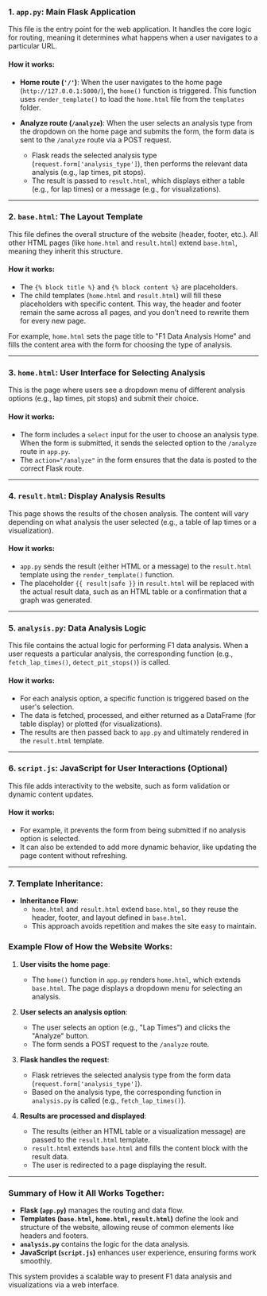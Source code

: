 
### **1. `app.py`: Main Flask Application**
This file is the entry point for the web application. It handles the core logic for routing, meaning it determines what happens when a user navigates to a particular URL.

#### How it works:
- **Home route (`'/'`)**: When the user navigates to the home page (`http://127.0.0.1:5000/`), the `home()` function is triggered. This function uses `render_template()` to load the `home.html` file from the `templates` folder.
  
- **Analyze route (`/analyze`)**: When the user selects an analysis type from the dropdown on the home page and submits the form, the form data is sent to the `/analyze` route via a POST request.
    - Flask reads the selected analysis type (`request.form['analysis_type']`), then performs the relevant data analysis (e.g., lap times, pit stops).
    - The result is passed to `result.html`, which displays either a table (e.g., for lap times) or a message (e.g., for visualizations).

---

### **2. `base.html`: The Layout Template**
This file defines the overall structure of the website (header, footer, etc.). All other HTML pages (like `home.html` and `result.html`) extend `base.html`, meaning they inherit this structure.

#### How it works:
- The `{% block title %}` and `{% block content %}` are placeholders. 
- The child templates (`home.html` and `result.html`) will fill these placeholders with specific content. This way, the header and footer remain the same across all pages, and you don't need to rewrite them for every new page.
  
For example, `home.html` sets the page title to "F1 Data Analysis Home" and fills the content area with the form for choosing the type of analysis.

---

### **3. `home.html`: User Interface for Selecting Analysis**
This is the page where users see a dropdown menu of different analysis options (e.g., lap times, pit stops) and submit their choice.

#### How it works:
- The form includes a `select` input for the user to choose an analysis type. When the form is submitted, it sends the selected option to the `/analyze` route in `app.py`.
- The `action="/analyze"` in the form ensures that the data is posted to the correct Flask route.

---

### **4. `result.html`: Display Analysis Results**
This page shows the results of the chosen analysis. The content will vary depending on what analysis the user selected (e.g., a table of lap times or a visualization).

#### How it works:
- `app.py` sends the result (either HTML or a message) to the `result.html` template using the `render_template()` function.
- The placeholder `{{ result|safe }}` in `result.html` will be replaced with the actual result data, such as an HTML table or a confirmation that a graph was generated.

---

### **5. `analysis.py`: Data Analysis Logic**
This file contains the actual logic for performing F1 data analysis. When a user requests a particular analysis, the corresponding function (e.g., `fetch_lap_times()`, `detect_pit_stops()`) is called.

#### How it works:
- For each analysis option, a specific function is triggered based on the user's selection.
- The data is fetched, processed, and either returned as a DataFrame (for table display) or plotted (for visualizations).
- The results are then passed back to `app.py` and ultimately rendered in the `result.html` template.

---

### **6. `script.js`: JavaScript for User Interactions (Optional)**
This file adds interactivity to the website, such as form validation or dynamic content updates.

#### How it works:
- For example, it prevents the form from being submitted if no analysis option is selected.
- It can also be extended to add more dynamic behavior, like updating the page content without refreshing.

---

### **7. Template Inheritance:**
- **Inheritance Flow**: 
  - `home.html` and `result.html` extend `base.html`, so they reuse the header, footer, and layout defined in `base.html`.
  - This approach avoids repetition and makes the site easy to maintain.

### **Example Flow of How the Website Works:**
1. **User visits the home page**: 
   - The `home()` function in `app.py` renders `home.html`, which extends `base.html`. The page displays a dropdown menu for selecting an analysis.
   
2. **User selects an analysis option**: 
   - The user selects an option (e.g., "Lap Times") and clicks the "Analyze" button.
   - The form sends a POST request to the `/analyze` route.
   
3. **Flask handles the request**: 
   - Flask retrieves the selected analysis type from the form data (`request.form['analysis_type']`).
   - Based on the analysis type, the corresponding function in `analysis.py` is called (e.g., `fetch_lap_times()`).
   
4. **Results are processed and displayed**: 
   - The results (either an HTML table or a visualization message) are passed to the `result.html` template.
   - `result.html` extends `base.html` and fills the content block with the result data.
   - The user is redirected to a page displaying the result.

---

### **Summary of How it All Works Together:**
- **Flask (`app.py`)** manages the routing and data flow.
- **Templates (`base.html`, `home.html`, `result.html`)** define the look and structure of the website, allowing reuse of common elements like headers and footers.
- **`analysis.py`** contains the logic for the data analysis.
- **JavaScript (`script.js`)** enhances user experience, ensuring forms work smoothly.

This system provides a scalable way to present F1 data analysis and visualizations via a web interface.
